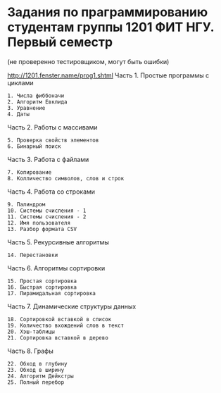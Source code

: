 # Задания по праграммированию студентам группы 1201 ФИТ НГУ. Первый семестр 
(не проверенно тестировщиком, могут быть ошибки)

http://1201.fenster.name/prog1.shtml
Часть 1. Простые программы с циклами

	1. Числа фиббоначи
	2. Алгоритм Евклида
	3. Уравнение
	4. Даты

Часть 2. Работы с массивами

	5. Проверка свойств элементов
	6. Бинарный поиск

Часть 3. Работа с файлами

	7. Копирование
	8. Колличество символов, слов и строк

Часть 4. Работа со строками

	9. Палиндром
	10. Системы счисления - 1
	11. Системы счисления - 2
	12. Имя пользователя 
	13. Разбор формата CSV

Часть 5. Рекурсивные алгоритмы

	14. Перестановки

Часть 6. Алгоритмы сортировки

	15. Простая сортировка
	16. Быстрая сортировка
	17. Пирамидальная сортировка

Часть 7. Динамические структуры данных

	18. Сортировкой вставкой в список
	19. Количество вхождений слов в текст
	20. Хэш-таблицы
	21. Сортировка вставкой в дерево

Часть 8. Графы 

	22. Обход в глубину 
	23. Обход в ширину
	24. Алгоритм Дейкстры
	25. Полный перебор 
